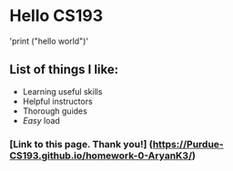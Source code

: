# Hello **CS193**

'print  ("hello world")'

## List of things I like:

- Learning useful skills
- Helpful instructors
- Thorough guides
- *Easy* load

### [Link to this page. Thank you!] (https://Purdue-CS193.github.io/homework-0-AryanK3/)
